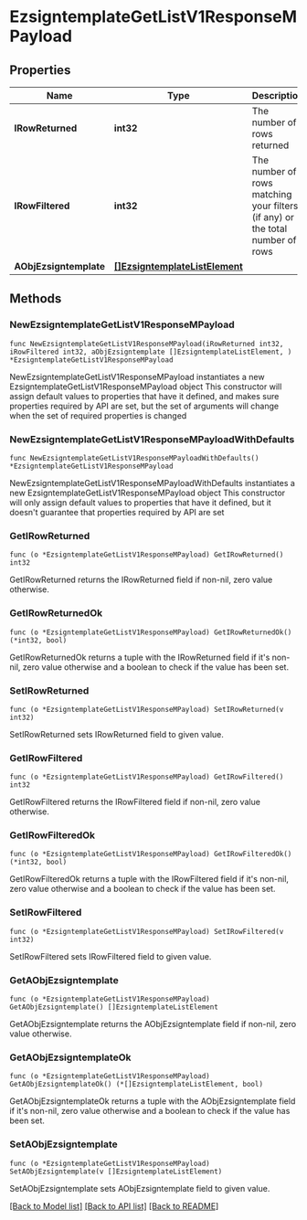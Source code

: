 # EzsigntemplateGetListV1ResponseMPayload

## Properties

Name | Type | Description | Notes
------------ | ------------- | ------------- | -------------
**IRowReturned** | **int32** | The number of rows returned | 
**IRowFiltered** | **int32** | The number of rows matching your filters (if any) or the total number of rows | 
**AObjEzsigntemplate** | [**[]EzsigntemplateListElement**](EzsigntemplateListElement.md) |  | 

## Methods

### NewEzsigntemplateGetListV1ResponseMPayload

`func NewEzsigntemplateGetListV1ResponseMPayload(iRowReturned int32, iRowFiltered int32, aObjEzsigntemplate []EzsigntemplateListElement, ) *EzsigntemplateGetListV1ResponseMPayload`

NewEzsigntemplateGetListV1ResponseMPayload instantiates a new EzsigntemplateGetListV1ResponseMPayload object
This constructor will assign default values to properties that have it defined,
and makes sure properties required by API are set, but the set of arguments
will change when the set of required properties is changed

### NewEzsigntemplateGetListV1ResponseMPayloadWithDefaults

`func NewEzsigntemplateGetListV1ResponseMPayloadWithDefaults() *EzsigntemplateGetListV1ResponseMPayload`

NewEzsigntemplateGetListV1ResponseMPayloadWithDefaults instantiates a new EzsigntemplateGetListV1ResponseMPayload object
This constructor will only assign default values to properties that have it defined,
but it doesn't guarantee that properties required by API are set

### GetIRowReturned

`func (o *EzsigntemplateGetListV1ResponseMPayload) GetIRowReturned() int32`

GetIRowReturned returns the IRowReturned field if non-nil, zero value otherwise.

### GetIRowReturnedOk

`func (o *EzsigntemplateGetListV1ResponseMPayload) GetIRowReturnedOk() (*int32, bool)`

GetIRowReturnedOk returns a tuple with the IRowReturned field if it's non-nil, zero value otherwise
and a boolean to check if the value has been set.

### SetIRowReturned

`func (o *EzsigntemplateGetListV1ResponseMPayload) SetIRowReturned(v int32)`

SetIRowReturned sets IRowReturned field to given value.


### GetIRowFiltered

`func (o *EzsigntemplateGetListV1ResponseMPayload) GetIRowFiltered() int32`

GetIRowFiltered returns the IRowFiltered field if non-nil, zero value otherwise.

### GetIRowFilteredOk

`func (o *EzsigntemplateGetListV1ResponseMPayload) GetIRowFilteredOk() (*int32, bool)`

GetIRowFilteredOk returns a tuple with the IRowFiltered field if it's non-nil, zero value otherwise
and a boolean to check if the value has been set.

### SetIRowFiltered

`func (o *EzsigntemplateGetListV1ResponseMPayload) SetIRowFiltered(v int32)`

SetIRowFiltered sets IRowFiltered field to given value.


### GetAObjEzsigntemplate

`func (o *EzsigntemplateGetListV1ResponseMPayload) GetAObjEzsigntemplate() []EzsigntemplateListElement`

GetAObjEzsigntemplate returns the AObjEzsigntemplate field if non-nil, zero value otherwise.

### GetAObjEzsigntemplateOk

`func (o *EzsigntemplateGetListV1ResponseMPayload) GetAObjEzsigntemplateOk() (*[]EzsigntemplateListElement, bool)`

GetAObjEzsigntemplateOk returns a tuple with the AObjEzsigntemplate field if it's non-nil, zero value otherwise
and a boolean to check if the value has been set.

### SetAObjEzsigntemplate

`func (o *EzsigntemplateGetListV1ResponseMPayload) SetAObjEzsigntemplate(v []EzsigntemplateListElement)`

SetAObjEzsigntemplate sets AObjEzsigntemplate field to given value.



[[Back to Model list]](../README.md#documentation-for-models) [[Back to API list]](../README.md#documentation-for-api-endpoints) [[Back to README]](../README.md)


